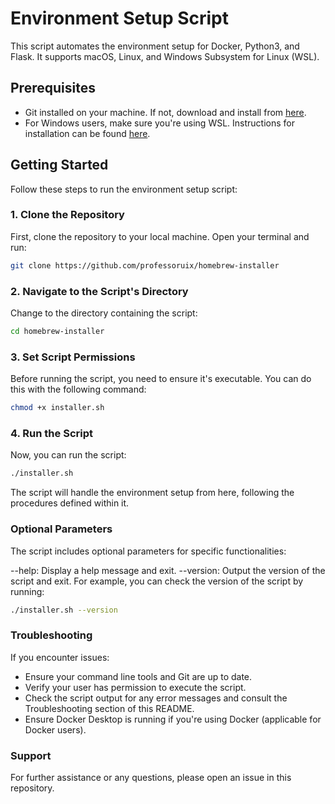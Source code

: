# Environment Setup Script

This script automates the environment setup for Docker, Python3, and Flask. It supports macOS, Linux, and Windows Subsystem for Linux (WSL).

## Prerequisites

- Git installed on your machine. If not, download and install from [here](https://git-scm.com/downloads).
- For Windows users, make sure you're using WSL. Instructions for installation can be found [here](https://docs.microsoft.com/windows/wsl/install).

## Getting Started

Follow these steps to run the environment setup script:

### 1. Clone the Repository

First, clone the repository to your local machine. Open your terminal and run:

```bash
git clone https://github.com/professoruix/homebrew-installer
```

### 2. Navigate to the Script's Directory

Change to the directory containing the script:

```bash
cd homebrew-installer
```

### 3. Set Script Permissions

Before running the script, you need to ensure it's executable. You can do this with the following command:

```bash
chmod +x installer.sh
```

### 4. Run the Script

Now, you can run the script:

```bash
./installer.sh
```

The script will handle the environment setup from here, following the procedures defined within it.

### Optional Parameters

The script includes optional parameters for specific functionalities:

--help: Display a help message and exit.
--version: Output the version of the script and exit.
For example, you can check the version of the script by running:

```bash
./installer.sh --version
```

### Troubleshooting

If you encounter issues:

- Ensure your command line tools and Git are up to date.
- Verify your user has permission to execute the script.
- Check the script output for any error messages and consult the Troubleshooting section of this README.
- Ensure Docker Desktop is running if you're using Docker (applicable for Docker users).

### Support

For further assistance or any questions, please open an issue in this repository.

